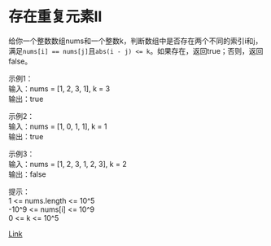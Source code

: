 <h1>存在重复元素II</h1>

给你一个整数数组nums和一个整数k，判断数组中是否存在两个不同的索引i和j，满足`nums[i] == nums[j]`且`abs(i - j) <= k`。如果存在，返回true；否则，返回false。</br>

示例1：</br>
输入：nums = [1, 2, 3, 1], k = 3</br>
输出：true</br>

示例2：</br>
输入：nums = [1, 0, 1, 1], k = 1</br>
输出：true</br>

示例3：</br>
输入：nums = [1, 2, 3, 1, 2, 3], k = 2</br>
输出：false</br>

提示：</br>
1 <= nums.length <= 10^5</br>
-10^9 <= nums[i] <= 10^9</br>
0 <= k <= 10^5</br>

[Link](https://leetcode-cn.com/problems/contains-duplicate-ii/)